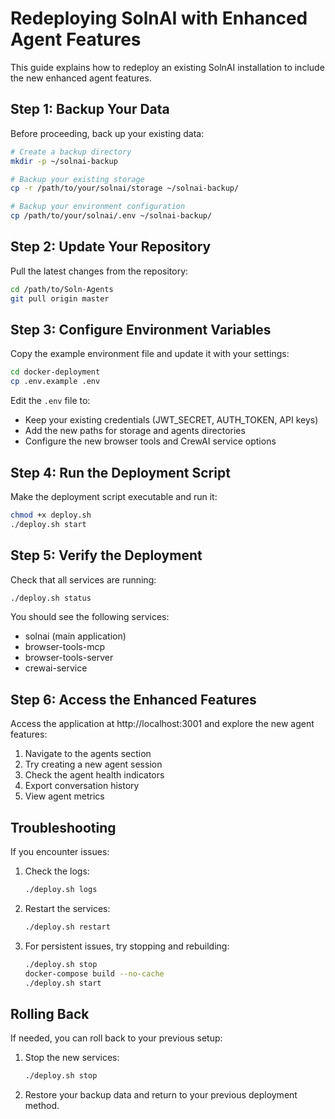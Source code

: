 # Redeploying SolnAI with Enhanced Agent Features

This guide explains how to redeploy an existing SolnAI installation to include the new enhanced agent features.

## Step 1: Backup Your Data

Before proceeding, back up your existing data:

```bash
# Create a backup directory
mkdir -p ~/solnai-backup

# Backup your existing storage
cp -r /path/to/your/solnai/storage ~/solnai-backup/

# Backup your environment configuration
cp /path/to/your/solnai/.env ~/solnai-backup/
```

## Step 2: Update Your Repository

Pull the latest changes from the repository:

```bash
cd /path/to/Soln-Agents
git pull origin master
```

## Step 3: Configure Environment Variables

Copy the example environment file and update it with your settings:

```bash
cd docker-deployment
cp .env.example .env
```

Edit the `.env` file to:
- Keep your existing credentials (JWT_SECRET, AUTH_TOKEN, API keys)
- Add the new paths for storage and agents directories
- Configure the new browser tools and CrewAI service options

## Step 4: Run the Deployment Script

Make the deployment script executable and run it:

```bash
chmod +x deploy.sh
./deploy.sh start
```

## Step 5: Verify the Deployment

Check that all services are running:

```bash
./deploy.sh status
```

You should see the following services:
- solnai (main application)
- browser-tools-mcp
- browser-tools-server
- crewai-service

## Step 6: Access the Enhanced Features

Access the application at http://localhost:3001 and explore the new agent features:

1. Navigate to the agents section
2. Try creating a new agent session
3. Check the agent health indicators
4. Export conversation history
5. View agent metrics

## Troubleshooting

If you encounter issues:

1. Check the logs:
   ```bash
   ./deploy.sh logs
   ```

2. Restart the services:
   ```bash
   ./deploy.sh restart
   ```

3. For persistent issues, try stopping and rebuilding:
   ```bash
   ./deploy.sh stop
   docker-compose build --no-cache
   ./deploy.sh start
   ```

## Rolling Back

If needed, you can roll back to your previous setup:

1. Stop the new services:
   ```bash
   ./deploy.sh stop
   ```

2. Restore your backup data and return to your previous deployment method.